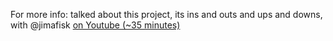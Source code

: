 For more info: talked about this project, its ins and outs and ups and downs, with @jimafisk [on Youtube (~35 minutes)](https://farside.link/invidious/watch?v=cNUvXb5FuJg)
